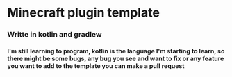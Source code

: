 <h1> Minecraft plugin template </h1>

<h3> Writte in kotlin and gradlew </h3>

<h4> I'm still learning to program, kotlin is the language I'm starting to learn,
so there might be some bugs, 
any bug you see and want to fix or any feature you want to add to the template you can make a pull request </h4>